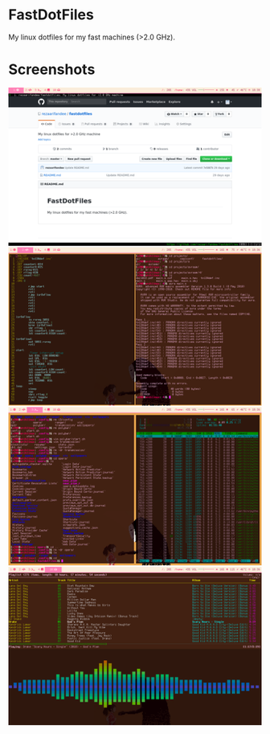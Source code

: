 # FastDotFiles
My linux dotfiles for my fast machines (>2.0 GHz).

# Screenshots
![workspace1](screenshots/1.png "Workspace 1")
![workspace2](screenshots/2.png "Workspace 2")
![workspace3](screenshots/3.png "Workspace 3")
![workspace10](screenshots/10.png "Workspace 10")

